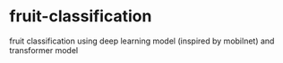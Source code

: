 # fruit-classification
fruit classification using deep learning model (inspired by mobilnet) and transformer model
